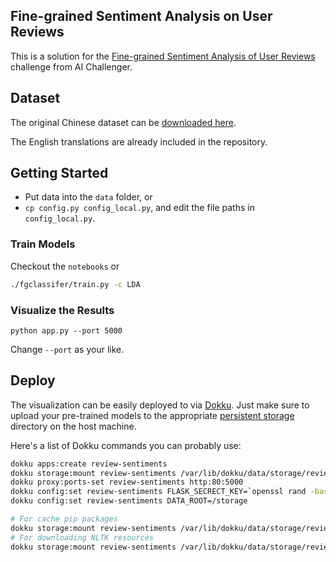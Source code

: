 Fine-grained Sentiment Analysis on User Reviews
-----------------------------------------------

This is a solution for the [Fine-grained Sentiment Analysis of User Reviews](https://challenger.ai/competition/fsauor2018) challenge
from AI Challenger.

## Dataset

The original Chinese dataset can be [downloaded here](https://drive.google.com/file/d/1YYRWKJmahhVW7ZmzGeEtlKqDl4h-v0wG/view).

The English translations are already included in the repository.

## Getting Started

- Put data into the `data` folder, or
- `cp config.py config_local.py`, and edit the file paths in `config_local.py`.

### Train Models

Checkout the `notebooks` or

```bash
./fgclassifer/train.py -c LDA
```

### Visualize the Results

```
python app.py --port 5000
```

Change `--port` as your like.

## Deploy

The visualization can be easily deployed to via [Dokku](https://github.com/dokku/dokku).
Just make sure to upload your pre-trained models to the appropriate
[persistent storage](https://github.com/dokku/dokku/blob/master/docs/advanced-usage/persistent-storage.md)
directory on the host machine.

Here's a list of Dokku commands you can probably use:

```bash
dokku apps:create review-sentiments
dokku storage:mount review-sentiments /var/lib/dokku/data/storage/review-sentiments:/storage
dokku proxy:ports-set review-sentiments http:80:5000
dokku config:set review-sentiments FLASK_SECRECT_KEY=`openssl rand -base64 16`
dokku config:set review-sentiments DATA_ROOT=/storage

# For cache pip packages
dokku storage:mount review-sentiments /var/lib/dokku/data/storage/review-sentiments/pip_cache:/app/.cache/pip
# For downloading NLTK resources
dokku storage:mount review-sentiments /var/lib/dokku/data/storage/review-sentiments/nltk_data:/app/nltk_data/
```

